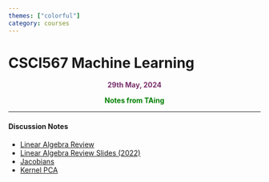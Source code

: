 ```yaml
---
themes: ["colorful"]
category: courses
---
```


# CSCI567 Machine Learning
<p style="text-align:center; color:#7A306C"> <b>29th May, 2024</b> </p>

<p style='text-align:center;color:green'><b> 
Notes from TAing
</b></p>

---

#### Discussion Notes
- [Linear Algebra Review](discussion_notes/Linalg_Review.pdf)
- [Linear Algebra Review Slides (2022)](discussion_notes/linalg_review_slides.pdf)
- [Jacobians](discussion_notes/Linalg_Discussions_Jacobians.pdf)
- [Kernel PCA](Question_on_Kernel_PCA__Sp24_567_VATSAL.pdf)
  
